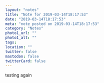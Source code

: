 ```yaml
---
layout: "notes"
title: "Note for 2019-03-14T18:17:53"
date: "2019-03-14T18:17:53"
meta: "note posted on 2019-03-14T18:17:53"
category: "Notes"
photo1_url: ""
photo1_alt: ""
tags:
location: ""
twitter: false
mastodon: false
twitterCard: false
---
```

testing again
